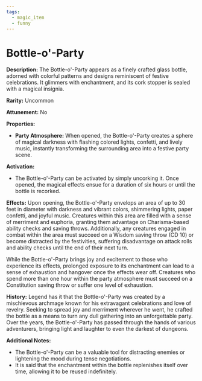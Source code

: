 ```yaml
---
tags:
  - magic_item
  - funny
---
```

# Bottle-o'-Party

**Description:**
The Bottle-o'-Party appears as a finely crafted glass bottle, adorned with colorful patterns and designs reminiscent of festive celebrations. It glimmers with enchantment, and its cork stopper is sealed with a magical insignia.

**Rarity:** Uncommon

**Attunement:** No

**Properties:**
- **Party Atmosphere:** When opened, the Bottle-o'-Party creates a sphere of magical darkness with flashing colored lights, confetti, and lively music, instantly transforming the surrounding area into a festive party scene.

**Activation:**
- The Bottle-o'-Party can be activated by simply uncorking it. Once opened, the magical effects ensue for a duration of six hours or until the bottle is recorked.

**Effects:**
Upon opening, the Bottle-o'-Party envelops an area of up to 30 feet in diameter with darkness and vibrant colors, shimmering lights, paper confetti, and joyful music. Creatures within this area are filled with a sense of merriment and euphoria, granting them advantage on Charisma-based ability checks and saving throws. Additionally, any creatures engaged in combat within the area must succeed on a Wisdom saving throw (CD 10) or become distracted by the festivities, suffering disadvantage on attack rolls and ability checks until the end of their next turn.

While the Bottle-o'-Party brings joy and excitement to those who experience its effects, prolonged exposure to its enchantment can lead to a sense of exhaustion and hangover once the effects wear off. Creatures who spend more than one hour within the party atmosphere must succeed on a Constitution saving throw or suffer one level of exhaustion.

**History:**
Legend has it that the Bottle-o'-Party was created by a mischievous archmage known for his extravagant celebrations and love of revelry. Seeking to spread joy and merriment wherever he went, he crafted the bottle as a means to turn any dull gathering into an unforgettable party. Over the years, the Bottle-o'-Party has passed through the hands of various adventurers, bringing light and laughter to even the darkest of dungeons.

**Additional Notes:**
- The Bottle-o'-Party can be a valuable tool for distracting enemies or lightening the mood during tense negotiations.
- It is said that the enchantment within the bottle replenishes itself over time, allowing it to be reused indefinitely.